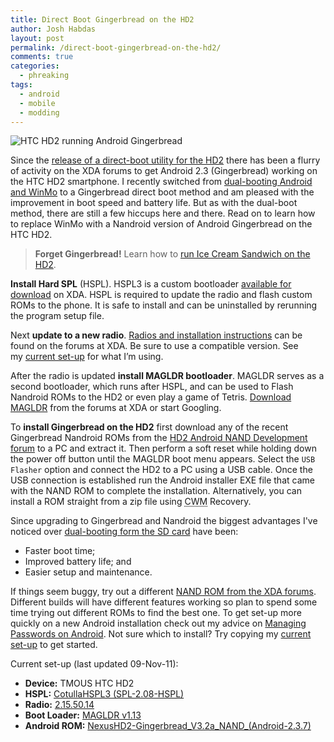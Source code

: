 ```yaml
---
title: Direct Boot Gingerbread on the HD2
author: Josh Habdas
layout: post
permalink: /direct-boot-gingerbread-on-the-hd2/
comments: true
categories:
  - phreaking
tags:
  - android
  - mobile
  - modding
---
```


![HTC HD2 running Android Gingerbread](//s3.amazonaws.com/images.habdas.org/DSC00963-2.jpg)

Since the [release of a direct-boot utility for the HD2][1] there has been a flurry of activity on the XDA forums to get Android 2.3 (Gingerbread) working on the HTC HD2 smartphone. I recently switched from [dual-booting Android and WinMo][2] to a Gingerbread direct boot method and am pleased with the improvement in boot speed and battery life. But as with the dual-boot method, there are still a few hiccups here and there. Read on to learn how to replace WinMo with a Nandroid version of Android Gingerbread on the HTC HD2.

<!--more-->

> **Forget Gingerbread!** Learn how to <a href="/running-ice-cream-sandwich-on-the-htc-hd2">run Ice Cream Sandwich on the HD2</a>.

<strong id="install-hard-spl">Install Hard SPL</strong> (HSPL). HSPL3 is a custom bootloader [available for download][3] on XDA. HSPL is required to update the radio and flash custom ROMs to the phone. It is safe to install and can be uninstalled by rerunning the program setup file.

Next <strong id="upgrade-to-a-new-radio">update to a new radio</strong>. [Radios and installation instructions][4] can be found on the forums at XDA. Be sure to use a compatible version. See my [current set-up][5] for what I’m using.

After the radio is updated <strong id="install-magldr">install MAGLDR bootloader</strong>. MAGLDR serves as a second bootloader, which runs after HSPL, and can be used to Flash Nandroid ROMs to the HD2 or even play a game of Tetris. [Download MAGLDR][6] from the forums at XDA or start Googling.

To <strong id="install-gingerbread">install Gingerbread on the HD2</strong> first download any of the recent Gingerbread Nandroid ROMs from the [HD2 Android NAND Development forum][7] to a PC and extract it. Then perform a soft reset while holding down the power off button until the MAGLDR boot menu appears. Select the `USB Flasher` option and connect the HD2 to a PC using a USB cable. Once the USB connection is established run the Android installer EXE file that came with the NAND ROM to complete the installation. Alternatively, you can install a ROM straight from a zip file using <abbr title="ClockworkMod">CWM</abbr> Recovery.

Since upgrading to Gingerbread and Nandroid the biggest advantages I've noticed over [dual-booting form the SD card][2] have been:

- Faster boot time;
- Improved battery life; and
- Easier setup and maintenance.

If things seem buggy, try out a different [NAND ROM from the XDA forums][8]. Different builds will have different features working so plan to spend some time trying out different ROMs to find the best one. To get set-up more quickly on a new Android installation check out my advice on [Managing Passwords on Android][9]. Not sure which to install? Try copying my [current set-up][5] to get started.

<a id="current-setup"></a>Current set-up (last updated 09-Nov-11):

- <b>Device:</b> TMOUS HTC HD2
- <b>HSPL:</b> [CotullaHSPL3 (SPL-2.08-HSPL)][2]
- <b>Radio:</b> [2.15.50.14][4]
- <b>Boot Loader:</b> [MAGLDR v1.13][10]
- <b>Android ROM:</b> [NexusHD2-Gingerbread_V3.2a_NAND_(Android-2.3.7)][11]

 [1]: http://www.xda-developers.com/android/breaking-magldr-for-the-hd2-boot-directly-to-android/
 [2]: //running-android-on-htc-hd2-leo/
 [3]: http://forum.xda-developers.com/showpost.php?p=6891358&postcount=1893
 [4]: http://forum.xda-developers.com/showthread.php?t=611787
 [5]: #current-setup
 [6]: http://forum.xda-developers.com/showthread.php?p=10197474#post10197474
 [7]: http://forum.xda-developers.com/forumdisplay.php?f=928
 [8]: http://forum.xda-developers.com/forumdisplay.php?f=743
 [9]: //managing-passwords-on-android/
 [10]: http://forum.xda-developers.com/showpost.php?p=10197474&postcount=1
 [11]: http://forum.xda-developers.com/showthread.php?t=905060 "[27.MAR][CWM] NexusHD2-Gingerbread V2.5 [Android2.3.3][Kernel: tytung_r8.3]"
